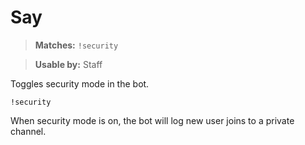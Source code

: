 # Say

> **Matches:** `!security`

> **Usable by:** Staff

Toggles security mode in the bot.

```
!security
```
When security mode is on, the bot will log new user joins to a private channel.
